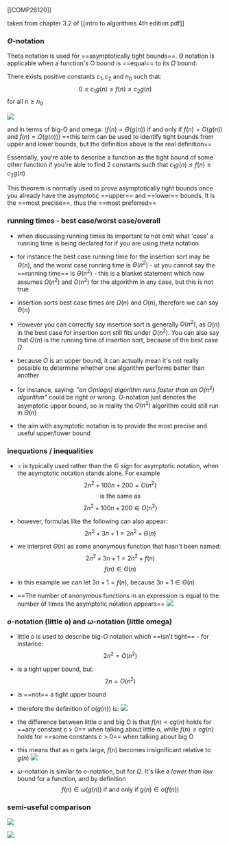 [[COMP26120]]

taken from chapter 3.2 of [[intro to algorithms 4th edition.pdf]]

### $\Theta$-notation
Theta notation is used for ==asymptotically tight bounds==. $\Theta$ notation is applicable when a function's O bound is ==equal== to its $\Omega$ bound:

There exists positive constants $c_1, c_2$ and $n_0$ such that:
$$0 \leq c_1g(n) \leq f(n) \leq c_2g(n)$$
for all $n \geq n_0$

![](https://i.imgur.com/49Tcekz.png)


and in terms of big-O and omega: 
($f(n) = \Theta(g(n))$ if and only if $f(n) = O(g(n))$ and $f(n) = \Omega(g(n))$)
==this term can be used to identify tight bounds from upper and lower bounds, but the definition above is the real definition==

Essentially, you're able to describe a function as the tight bound of some other function if you're able to find 2 constants such that $c_1g(n) \leq f(n) \leq c_2g(n)$

This theorem is normally used to prove asymptotically tight bounds once you already have the asymptotic ==upper== and ==lower== bounds. It is the ==most precise==, thus the ==most preferred==

### running times - best case/worst case/overall
- when discussing running times its important to not omit what 'case' a running time is being declared for if you are using theta notation
- for instance the best case running time for the insertion sort may be $\Theta(n)$, and the worst case running time is $\Theta(n^2)$ - ut you cannot say the ==running time== is $\Theta(n^2)$ - this is a blanket statement which now assumes $\Omega(n^2)$ and $O(n^2)$ for the algorithm in any case, but this is not true
- insertion sorts best case times are $\Omega(n)$ and $O(n)$, therefore we can say $\Theta(n)$
- However you can correctly say insertion sort is generally $O(n^2)$, as $O(n)$ in the best case for insertion sort still fits under $O(n^2)$. You can also say that $\Omega(n)$ is the running time of insertion sort, because of the best case $\Omega$

- because $O$ is an upper bound, it can actually mean it's not really possible to determine whether one algorithm performs better than another
- for instance, saying:
  *"an $O(nlogn)$ algorithm runs faster than an $O(n^2)$ algorithm"*
  could be right or wrong. O-notation just denotes the asymptotic upper bound, so in reality the $O(n^2)$ algorithm could still run in $\Theta(n)$
- the aim with asymptotic notation is to provide the most precise and useful upper/lower bound


### inequations / inequalities
- $=$ is typically used rather than the $\in$ sign for asymptotic notation, when the asymptotic notation stands alone. For example
$$2n^2 + 100n + 200 = O(n^2)$$
$$\textrm{is the same as}$$
$$2n^2 + 100n + 200 \in O(n^2)$$

- however, formulas like the following can also appear:
$$2n^2 + 3n + 1 = 2n^2 + \Theta(n)$$
- we interpret $\Theta(n)$ as some anonymous function that hasn't been named:
  $$2n^2 + 3n + 1 = 2n^2 + f(n)$$
$$f(n)\in \Theta(n)$$
- in this example we can let $3n + 1 = f(n)$, because $3n + 1 \in \Theta(n)$
- ==The number of anonymous functions in an expression is equal to the number of times the asymptotic notation appears==
![](https://i.imgur.com/61fuvGz.png)


### $o$-notation (little o) and $\omega$-notation (little omega)

- little o is used to describe big-$O$ notation which ==isn't tight== - for instance:
$$2n^2 = O(n^2)$$
- is a tight upper bound, but:
$$2n = O(n^2)$$
- is ==not== a tight upper bound
- therefore the definition of $o(g(n))$ is:
![](https://i.imgur.com/R4RQ2SO.png)

- the difference between little o and big O is that $f(n) \lt cg(n)$  holds for ==any constant c > 0== when talking about little o, while $f(n) \leq cg(n)$ holds for ==some constants c > 0== when talking about big O

- this means that as n gets large, $f(n)$ becomes insignificant relative to $g(n)$
![](https://i.imgur.com/eNZfvC7.png)



- $\omega$-notation is similar to o-notation, but for $\Omega$. It's like a *lower than low* bound for a function, and by definition
$$f(n) \in \omega(g(n))\textrm{ if and only if } g(n) \in o(f(n))$$


### semi-useful comparison
![](https://i.imgur.com/m6OcYjZ.png)

![](https://i.imgur.com/CeD38kH.png)


